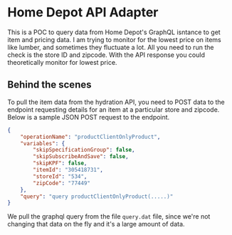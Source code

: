 # Home Depot API Adapter
This is a POC to query data from Home Depot's GraphQL isntance to get item and pricing data. I am trying to monitor for the lowest price on items like lumber, and sometimes they fluctuate a lot. All you need to run the check is the store ID and zipcode. With the API response you could theoretically monitor for lowest price.

## Behind the scenes
To pull the item data from the hydration API, you need to POST data to the endpoint requesting details for an item at a particular store and zipcode. Below is a sample JSON POST request to the endpoint. 

```json
{
    "operationName": "productClientOnlyProduct",
    "variables": {
        "skipSpecificationGroup": false,
        "skipSubscribeAndSave": false,
        "skipKPF": false,
        "itemId": "305418731",
        "storeId": "534",
        "zipCode": "77449"
    },
    "query": "query productClientOnlyProduct(.....)"
}
```
We pull the graphql query from the file `query.dat` file, since we're not changing that data on the fly and it's a large amount of data.
